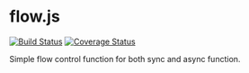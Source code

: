 # flow.js

[![Build Status](https://travis-ci.org/shishidosoichiro/flow.js.svg?branch=master)](https://travis-ci.org/shishidosoichiro/flow.js)
[![Coverage Status](https://coveralls.io/repos/github/shishidosoichiro/flow.js/badge.svg?branch=master)](https://coveralls.io/github/shishidosoichiro/flow.js?branch=master)

Simple flow control function for both sync and async function.
